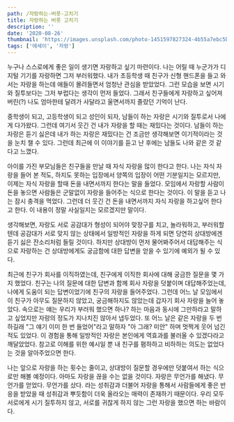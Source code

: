 ```yaml
---
path: /자랑하는-버릇-고치기
title: 자랑하는 버릇 고치기
description: ''
date: '2020-08-26'
thumbnail: 'https://images.unsplash.com/photo-1451597827324-4b55a7ebc5b7?ixlib=rb-1.2.1&auto=format&fit=crop&w=1047&q=80'
tags: ['에세이', '자랑']
---
```


누구나 스스로에게 좋은 일이 생기면 자랑하고 싶기 마련이다. 나는 어릴 때 누군가가 디지털 기기를 자랑하면 그저 부러워했다. 내가 초등학생 때 친구가 신형 핸드폰을 들고 와서는 자랑을 하는데 애들이 몰려들면서 엄청난 관심을 받았었다. 그런 모습을 보면 시기와 질투보다는 그저 부럽다는 생각이 먼저 들었다. 그래서 친구들에게 자랑하고 싶어져버린(?) 나도 엄마한테 달려가 사달라고 울면서까지 졸랐던 기억이 난다.

중학생이 되고, 고등학생이 되고 성인이 되자, 남들이 하는 자랑은 시기와 질투로서 나에게 다가왔다. 그런데 여기서 웃긴 건 내가 자랑을 할 때는 재밌다는 것이다. 남들이 하는 자랑은 듣기 싫은데 내가 하는 자랑은 재밌다는 건 조금만 생각해보면 이기적이라는 것을 눈치 챌 수 있다. 그런데 최근에 이 이야기를 듣고 난 후에는 남들도 나와 같은 것 같다고 느꼈다.

아이를 가진 부모님들은 친구들을 만날 때 자식 자랑을 많이 한다고 한다. 나는 자식 자랑을 들어 본 적도, 하지도 못하는 입장에서 양쪽의 입장이 어떤 기분일지는 모르지만, 이제는 자식 자랑을 할때 돈을 내면서까지 한다는 말을 들었다. 모임에서 자랑할 사람이 돈을 놓으면 사람들은 군말없이 자랑을 들어주는 식으로 한다는 것이다. 이 말을 듣고 나는 잠시 충격을 먹었다. 그런데 더 웃긴 건 돈을 내면서까지 자식 자랑을 하고싶어 한다고 한다. 이 내용이 정말 사실일지는 모르겠지만 말이다.

생각해보면, 자랑도 서로 공감대가 형성이 되어야 맞장구를 치고, 놀라워하고, 부러워할텐데 공감대가 서로 맞지 않는 상태에서 일방적인 자랑을 하게 되면 당연히 상대방에겐 듣기 싫은 잔소리처럼 들릴 것이다. 하지만 상대방이 먼저 물어봐주어서 대답해주는 식으로 자랑하는 건 상대방에게도 궁금함에 대한 답변을 얻을 수 있기에 예외가 될 수 있다.

최근에 친구가 회사를 이직하였는데, 친구에게 이직한 회사에 대해 궁금한 질문을 몇 가지 했었다. 친구는 나의 질문에 대한 답변과 함께 회사 자랑을 덧붙이며 대답해주었는데, 나에게 도움이 되는 답변이었기에 친구의 자랑을 들어주었다. 그런데 어느 날 모임에서 이 친구가 아무도 질문하지 않았고, 궁금해하지도 않았는데 갑자기 회사 자랑을 늘어 놓았다. 속으로는 얘는 우리가 부러워 했으면 하나? 하는 마음과 동시에 그만하라고 말하고 싶었지만 자랑의 정도가 지나치진 않아서 냅두었다. 또 어느 날은 같은 자랑을 두 번하길래 "그 얘기 이미 한 번 들었어"라고 말하자 "아 그래? 미안" 하며 멋쩍게 웃어 넘긴 적도 있었다. 이 경험을 통해 일방적인 자랑은 본인에게 역효과를 불러올 수 있겠다라고 깨달았었다. 참고로 이해를 위한 예시일 뿐 내 친구를 폄하하고 비하하는 의도는 없었다는 것을 알아주었으면 한다.

나는 앞으로 자랑을 하는 횟수는 줄이고, 상대방이 질문할 경우에만 덧붙여서 하는 식으로만 해볼 예정이다. 아마도 자랑을 끊을 수는 없을 것이다. 자랑은 무언가를 해냈다. 무언가를 얻었다. 무언가를 샀다. 라는 성취감과 더불어 자랑을 통해서 사람들에게 좋은 반응을 받았을 때 성취감과 뿌듯함이 더욱 올라오는 매력이 존재하기 때문이다. 우리 모두 서로에게 시기 질투하지 않고, 서로를 귀찮게 하지 않는 그런 자랑을 했으면 하는 바람이다.
